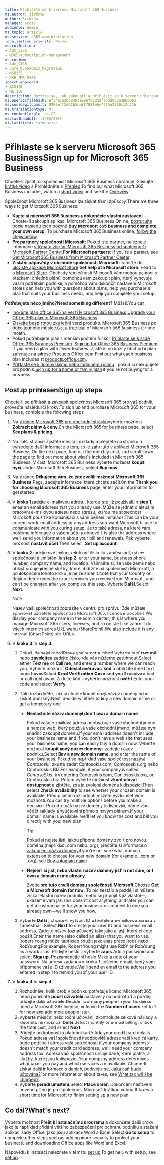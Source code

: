 ```yaml
---
title: Přihlaste se k serveru Microsoft 365 Business
ms.author: sirkkuw
author: Sirkkuw
manager: scotv
audience: Admin
ms.topic: article
ms.service: o365-administration
localization_priority: Normal
ms.collection:
- Adm_O365
- M365-subscription-management
ms.custom:
- Adm_O365
- Core_O365Admin_Migration
- MSB365
- OKR_SMB_M365
search.appverid:
- BCS160
- MET150
description: Dozvíte se, jak zakoupit a přihlásit se k serveru Microsoft 365 Business.
ms.openlocfilehash: ef34a3e2bc848ce98efb2218f7bdd9b2a186b6b2
ms.sourcegitcommit: 9206e7f2d61b5ba7f788fe5e7f75a2218c12c716
ms.translationtype: MT
ms.contentlocale: cs-CZ
ms.lasthandoff: 11/05/2019
ms.locfileid: "37968777"
---
```

# <a name="sign-up-for-microsoft-365-business"></a><span data-ttu-id="10834-103">Přihlaste se k serveru Microsoft 365 Business</span><span class="sxs-lookup"><span data-stu-id="10834-103">Sign up for Microsoft 365 Business</span></span>

<span data-ttu-id="10834-104">Chcete-li zjistit, co společnost Microsoft 365 Business obsahuje, Sledujte [krátké video](https://go.microsoft.com/fwlink/?linkid=2109651) a Prohlédněte si [Přehled](microsoft-365-business-overview.md).</span><span class="sxs-lookup"><span data-stu-id="10834-104">To find out what Microsoft 365 Business includes, watch a [short video](https://go.microsoft.com/fwlink/?linkid=2109651) and see the [Overview](microsoft-365-business-overview.md).</span></span>

<span data-ttu-id="10834-105">Společnost Microsoft 365 Business lze získat třemi způsoby:</span><span class="sxs-lookup"><span data-stu-id="10834-105">There are three ways to get Microsoft 365 Business:</span></span>
- <span data-ttu-id="10834-106">**Kupte si microsoft 365 Business a dokončete vlastní nastavení**: Chcete-li zakoupit aplikaci Microsoft 365 Business Online, [postupujte podle následujících pokynů](#sign-up-steps).</span><span class="sxs-lookup"><span data-stu-id="10834-106">**Buy Microsoft 365 Business and complete your own setup**: To purchase Microsoft 365 Business online, [follow the steps below](#sign-up-steps).</span></span>
- <span data-ttu-id="10834-107">**Pro partnery společnosti Microsoft**: Pokud jste partner, naleznete informace [v tématu získání Microsoft 365 Business od společnosti Microsoft Partner Center](get-microsoft-365-business.md#get-microsoft-365-business-from-microsoft-partner-center).</span><span class="sxs-lookup"><span data-stu-id="10834-107">**For Microsoft partners**: If you're a partner, see [Get Microsoft 365 Business from Microsoft Partner Center](get-microsoft-365-business.md#get-microsoft-365-business-from-microsoft-partner-center).</span></span>
- <span data-ttu-id="10834-108">**Získání nápovědy v obchodě společnosti Microsoft**: zamiřte do [úložiště aplikace Microsoft Store](https://go.microsoft.com/fwlink/?linkid=2109652).</span><span class="sxs-lookup"><span data-stu-id="10834-108">**Get help at a Microsoft store**: Head to a [Microsoft Store](https://go.microsoft.com/fwlink/?linkid=2109652).</span></span> <span data-ttu-id="10834-109">Obchody společnosti Microsoft vám mohou pomoci s otázkami ohledně plánů, pomohou vám zakoupit plán, který vyhovuje vašim potřebám podniku, a pomohou vám dokončit nastavení.</span><span class="sxs-lookup"><span data-stu-id="10834-109">Microsoft stores can help you with questions about plans, help you purchase a plan that suits your business needs, and help you complete your setup.</span></span>

<span data-ttu-id="10834-110">**Potřebujete něco jiného?**</span><span class="sxs-lookup"><span data-stu-id="10834-110">**Need something different?**</span></span> <span data-ttu-id="10834-111">Můžeš:</span><span class="sxs-lookup"><span data-stu-id="10834-111">You can:</span></span>
- <span data-ttu-id="10834-112">[Inovujte plán Office 365 na verzi Microsoft 365 Business](migrate-to-microsoft-365-business.md).</span><span class="sxs-lookup"><span data-stu-id="10834-112">[Upgrade your Office 365 plan to Microsoft 365 Business](migrate-to-microsoft-365-business.md).</span></span>
- <span data-ttu-id="10834-113">[Získejte bezplatnou zkušební](https://go.microsoft.com/fwlink/p/?linkid=2102309) verzi produktu Microsoft 365 Business po dobu jednoho měsíce.</span><span class="sxs-lookup"><span data-stu-id="10834-113">[Get a free trial](https://go.microsoft.com/fwlink/p/?linkid=2102309) of Microsoft 365 Business for one month.</span></span>
- <span data-ttu-id="10834-114">Pokud potřebujete plán s menším počtem funkcí, [Přihlaste se k sadě Office 365 Business Premium](https://go.microsoft.com/fwlink/p/?LinkID=510935) .</span><span class="sxs-lookup"><span data-stu-id="10834-114">[Sign up for Office 365 Business Premium](https://go.microsoft.com/fwlink/p/?LinkID=510935) if you need a plan with fewer features.</span></span> <span data-ttu-id="10834-115">Zjistěte, co každý obchodní plán zahrnuje na adrese [Products.Office.com](https://go.microsoft.com/fwlink/?linkid=2109397).</span><span class="sxs-lookup"><span data-stu-id="10834-115">Find out what each business plan includes at [products.office.com](https://go.microsoft.com/fwlink/?linkid=2109397).</span></span>
- <span data-ttu-id="10834-116">[Přihlaste se k domovskému nebo rodinnému plánu](https://go.microsoft.com/fwlink/?linkid=2109398) , pokud si nekupujete pro podnik.</span><span class="sxs-lookup"><span data-stu-id="10834-116">[Sign up for a home or family plan](https://go.microsoft.com/fwlink/?linkid=2109398) if you're not buying for a business.</span></span> 

## <a name="sign-up-steps"></a><span data-ttu-id="10834-117">Postup přihlášení</span><span class="sxs-lookup"><span data-stu-id="10834-117">Sign up steps</span></span>

<span data-ttu-id="10834-118">Chcete-li se přihlásit a zakoupit společnost Microsoft 365 pro váš podnik, proveďte následující kroky:</span><span class="sxs-lookup"><span data-stu-id="10834-118">To sign up and purchase Microsoft 365 for your business, complete the following steps:</span></span>

1. <span data-ttu-id="10834-119">Na [stránce Microsoft 365 pro obchodní stránku](https://go.microsoft.com/fwlink/?linkid=2109654)vyberte možnost **Zobrazit plány & ceny**.</span><span class="sxs-lookup"><span data-stu-id="10834-119">On the [Microsoft 365 for business page](https://go.microsoft.com/fwlink/?linkid=2109654), select **See plans & pricing**.</span></span> 
2. <span data-ttu-id="10834-120">Na další stránce Zjistěte měsíční náklady a přejděte na stránku a vyhledejte další informace o tom, co je zahrnuto v aplikaci Microsoft 365 Business.</span><span class="sxs-lookup"><span data-stu-id="10834-120">On the next page, find out the monthly cost, and scroll down the page to find out more about what's included in Microsoft 365 Business.</span></span> <span data-ttu-id="10834-121">V části Microsoft 365 Business vyberte možnost **koupit nyní**.</span><span class="sxs-lookup"><span data-stu-id="10834-121">Under Microsoft 365 Business, select **Buy now**.</span></span>
3. <span data-ttu-id="10834-122">Na stránce **Děkujeme vám, že jste zvolili možnost Microsoft 365 Business** Page, zadejte informace, které chcete začít.</span><span class="sxs-lookup"><span data-stu-id="10834-122">On the **Thank you for choosing Microsoft 365 Business** page, enter your information to get started.</span></span>
4. <span data-ttu-id="10834-123">V **kroku 1**zadejte e-mailovou adresu, kterou jste již používali.</span><span class="sxs-lookup"><span data-stu-id="10834-123">In **step 1**, enter an email address that you already use.</span></span> <span data-ttu-id="10834-124">Může se jednat o aktuální pracovní e-mailovou adresu nebo adresu, kterou má společnost Microsoft použít ke komunikaci s vámi během instalace.</span><span class="sxs-lookup"><span data-stu-id="10834-124">This can be your current work email address or any address you want Microsoft to use to communicate with you during setup.</span></span> <span data-ttu-id="10834-125">Je to také adresa, na které vám pošleme informace o vašem účtu a obnově.</span><span class="sxs-lookup"><span data-stu-id="10834-125">It is also the address where we'll send you information about your bill and renewals.</span></span> <span data-ttu-id="10834-126">Pak vyberte možnost **nastavit účet**.</span><span class="sxs-lookup"><span data-stu-id="10834-126">Then select, **Set up account**.</span></span>
5. <span data-ttu-id="10834-127">V **kroku 2**zadejte své jméno, telefonní číslo do zaměstnání, název společnosti a umístění.</span><span class="sxs-lookup"><span data-stu-id="10834-127">In **step 2**, enter your name, business phone number, company name, and location.</span></span> <span data-ttu-id="10834-128">Všimněte si, že vaše země nebo oblast určuje přesné služby, které obdržíte od společnosti Microsoft, a po dokončení tohoto kroku je nelze změnit.</span><span class="sxs-lookup"><span data-stu-id="10834-128">Note that your Country or Region determines the exact services you receive from Microsoft, and can't be changed after you complete this step.</span></span> <span data-ttu-id="10834-129">Vyberte **Další**.</span><span class="sxs-lookup"><span data-stu-id="10834-129">Select **Next**.</span></span>
    > [!NOTE]
    > <span data-ttu-id="10834-130">Název vaší společnosti zobrazíte v centru pro správu; Zde můžete spravovat uživatele společnosti Microsoft 365, licence a podobně.</span><span class="sxs-lookup"><span data-stu-id="10834-130">We display your company name in the admin center; this is where you manage Microsoft 365 users, licenses, and so on.</span></span> <span data-ttu-id="10834-131">Je také zahrnut do všech interních adres URL webu (SharePoint).</span><span class="sxs-lookup"><span data-stu-id="10834-131">We also include it in any internal (SharePoint) site URLs.</span></span>
6. <span data-ttu-id="10834-132">V **kroku 3**:</span><span class="sxs-lookup"><span data-stu-id="10834-132">In **step 3**:</span></span>

    1. <span data-ttu-id="10834-133">Dokaž, že nejsi robot!</span><span class="sxs-lookup"><span data-stu-id="10834-133">Prove you're not a robot!</span></span> <span data-ttu-id="10834-134">Vyberte buď **text mě** nebo **zavolejte**a zadejte číslo, kde vás můžeme zastihnout.</span><span class="sxs-lookup"><span data-stu-id="10834-134">Select either **Text me** or **Call me**, and enter a number where we can reach you.</span></span> <span data-ttu-id="10834-135">Vyberte možnost **Odeslat ověřovací kód** a obdržíte ihned text nebo hovor.</span><span class="sxs-lookup"><span data-stu-id="10834-135">Select **Send Verification Code** and you'll receive a text or call right away.</span></span> <span data-ttu-id="10834-136">Zadejte kód a vyberte možnost **ověřit**.</span><span class="sxs-lookup"><span data-stu-id="10834-136">Enter your code and select **Verify**.</span></span>
    2. <span data-ttu-id="10834-137">Dále rozhodněte, zda si chcete koupit nový název domény nebo získat dočasný:</span><span class="sxs-lookup"><span data-stu-id="10834-137">Next, decide whether to buy a new domain name or get a temporary one:</span></span>

        - <span data-ttu-id="10834-138">**Nevlastníte název domény**</span><span class="sxs-lookup"><span data-stu-id="10834-138">**I don't own a domain name**</span></span> 
        
            <span data-ttu-id="10834-139">Pokud vaše e-mailová adresa neobsahuje vaše obchodní jméno a nemáte web, který používá vaše obchodní jméno, můžete nyní snadno zakoupit doménu.</span><span class="sxs-lookup"><span data-stu-id="10834-139">If your email address doesn't include your business name and if you don't have a web site that uses your business name, you can easily buy a domain now.</span></span> <span data-ttu-id="10834-140">Vyberte možnost **koupit nový název domény**a zadejte název podniku.</span><span class="sxs-lookup"><span data-stu-id="10834-140">Select **Buy a new domain name**, and enter the name of your business.</span></span> <span data-ttu-id="10834-141">Pokud se například vaše společnost nazývá *Contososki*, zkuste zadat Contosokis.com, Contososkis.org nebo Contososkis.BIZ.</span><span class="sxs-lookup"><span data-stu-id="10834-141">For example, if your company is called *ContosoSkis*, try entering Contosokis.com, Contososkis.org, or Contososkis.biz.</span></span> <span data-ttu-id="10834-142">Potom vyberte možnost **zkontrolovat dostupnost** a zjistěte, zda je zvolená doména k dispozici.</span><span class="sxs-lookup"><span data-stu-id="10834-142">Then select **Check availability** to see whether your chosen domain is available.</span></span> <span data-ttu-id="10834-143">Před přijetím rozhodnutí můžete vyzkoušet více možností.</span><span class="sxs-lookup"><span data-stu-id="10834-143">You can try multiple options before you make a decision.</span></span> <span data-ttu-id="10834-144">Pokud je váš název domény k dispozici, dáme vám vědět náklady a vyúčtování přímo s novým plánem.</span><span class="sxs-lookup"><span data-stu-id="10834-144">If your domain name is available, we'll let you know the cost and bill you directly with your new plan.</span></span> 
       
            > [!TIP]
            > <span data-ttu-id="10834-145">Pokud si nejste jisti, jakou příponu domény zvolit pro novou doménu (například. com nebo. org), přečtěte si informace o [zakoupení názvu domény](https://go.microsoft.com/fwlink/?linkid=2109700)</span><span class="sxs-lookup"><span data-stu-id="10834-145">if you're not sure what domain extension to choose for your new domain (for example, .com or .org), see [Buy a domain name](https://go.microsoft.com/fwlink/?linkid=2109700)</span></span>
        
        - <span data-ttu-id="10834-146">**Nejsem si jist, nebo vlastní název domény již**</span><span class="sxs-lookup"><span data-stu-id="10834-146">**I'm not sure, or I own a domain name already**</span></span> 
        
             <span data-ttu-id="10834-147">Zvolte **pro tuto chvíli doménu společnosti Microsoft**.</span><span class="sxs-lookup"><span data-stu-id="10834-147">Choose **Get a Microsoft domain for now**.</span></span> <span data-ttu-id="10834-148">To nic nestálo a později si můžete získat vlastní název podniku, nebo se připojit k již vlastni&mdash;, ukážeme vám jak.</span><span class="sxs-lookup"><span data-stu-id="10834-148">This doesn't cost anything, and later you can get a custom name for your business, or connect to one you already own&mdash;we'll show you how.</span></span>

    3. <span data-ttu-id="10834-149">Vyberte **Další** , chcete-li vytvořit ID uživatele a e-mailovou adresu v zaměstnání.</span><span class="sxs-lookup"><span data-stu-id="10834-149">Select **Next** to create your user ID and business email address.</span></span> <span data-ttu-id="10834-150">Zadejte název (označovaný také jako alias), který chcete použít.</span><span class="sxs-lookup"><span data-stu-id="10834-150">Enter the name (also called an alias) that you want to use.</span></span> <span data-ttu-id="10834-151">Robert Young může například použít jako alias práce RobY nebo RobYoung.</span><span class="sxs-lookup"><span data-stu-id="10834-151">For example, Robert Young might use RobY or RobYoung as a work alias.</span></span> <span data-ttu-id="10834-152">Přidejte heslo a vyberte **zápis**.</span><span class="sxs-lookup"><span data-stu-id="10834-152">Add a password and select **Sign up**.</span></span> <span data-ttu-id="10834-153">Poznamenejte si heslo.</span><span class="sxs-lookup"><span data-stu-id="10834-153">Make a note of your password.</span></span> <span data-ttu-id="10834-154">Na adresu zadanou v kroku 1 pošleme e-mail, který vám připomene vaše ID uživatele.</span><span class="sxs-lookup"><span data-stu-id="10834-154">We'll send an email to the address you entered in step 1 to remind you of your user ID.</span></span>
7. <span data-ttu-id="10834-155">V **kroku 4**:</span><span class="sxs-lookup"><span data-stu-id="10834-155">In **step 4**:</span></span> 

    1. <span data-ttu-id="10834-156">Rozhodněte, kolik osob v podniku potřebuje licenci Microsoft 365, nebo ponechte **počet uživatelů** nastavený na hodnotu 1 a později přidejte další uživatele.</span><span class="sxs-lookup"><span data-stu-id="10834-156">Decide how many people in your business need a Microsoft 365 license, or leave the **Number of users** set to 1 for now and add more people later.</span></span> 
    2. <span data-ttu-id="10834-157">Vyberte měsíční nebo roční účtování, zkontrolujte celkové náklady a klepněte na možnost **Další**.</span><span class="sxs-lookup"><span data-stu-id="10834-157">Select monthly or annual billing, check the total cost, and select **Next**.</span></span> 
    3. <span data-ttu-id="10834-158">Přidejte podrobnosti o platební kartě.</span><span class="sxs-lookup"><span data-stu-id="10834-158">Add your credit card details.</span></span> <span data-ttu-id="10834-159">Pokud adresa vaší společnosti neodpovídá adrese vaší kreditní karty, bude potřeba i adresa vaší společnosti.</span><span class="sxs-lookup"><span data-stu-id="10834-159">If your company address doesn't match your credit card address, we'll need your company address too.</span></span> <span data-ttu-id="10834-160">Adresa vaší společnosti určuje daně, které platíte, a služby, které jsou k dispozici.</span><span class="sxs-lookup"><span data-stu-id="10834-160">Your company address determines what taxes you pay and which services are available.</span></span> <span data-ttu-id="10834-161">Chcete-li získat další informace o daních, podívejte se, [Jaká daň bude účtována?](https://go.microsoft.com/fwlink/?linkid=2109701)</span><span class="sxs-lookup"><span data-stu-id="10834-161">For more information about taxes, see [What tax will I be charged?](https://go.microsoft.com/fwlink/?linkid=2109701).</span></span>
    4. <span data-ttu-id="10834-162">Vyberte **pořadí umístění**.</span><span class="sxs-lookup"><span data-stu-id="10834-162">Select **Place order**.</span></span> <span data-ttu-id="10834-163">Dokončení nastavení nového plánu je pro společnost Microsoft krátkou dobou.</span><span class="sxs-lookup"><span data-stu-id="10834-163">It takes a short time for Microsoft to finish setting up a new plan.</span></span>

## <a name="whats-next"></a><span data-ttu-id="10834-164">Co dál?</span><span class="sxs-lookup"><span data-stu-id="10834-164">What's next?</span></span>

<span data-ttu-id="10834-165">Vyberte možnost **Přejít k instalačnímu programu** a dokončete další kroky, jako je například přidání většího zabezpečení pro ochranu podniku a stažení aplikací sady Office, jako jsou aplikace Word a Excel.</span><span class="sxs-lookup"><span data-stu-id="10834-165">Select **Go to setup** to complete other steps such as adding more security to protect your business, and downloading Office apps like Word and Excel.</span></span>

<span data-ttu-id="10834-166">Nápovědu k instalaci naleznete v tématu [set up](set-up.md).</span><span class="sxs-lookup"><span data-stu-id="10834-166">To get help with setup, see [set up](set-up.md).</span></span>

